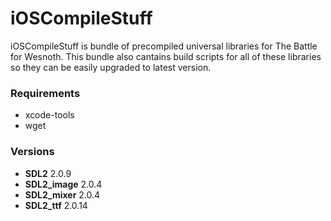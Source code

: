# iOSCompileStuff
iOSCompileStuff is bundle of precompiled universal libraries for The Battle for Wesnoth. This bundle also cantains build scripts for all of these libraries so they can be easily upgraded to latest version.

### Requirements
* xcode-tools
* wget

### Versions
* **SDL2** 2.0.9
* **SDL2_image** 2.0.4
* **SDL2_mixer** 2.0.4
* **SDL2_ttf** 2.0.14
